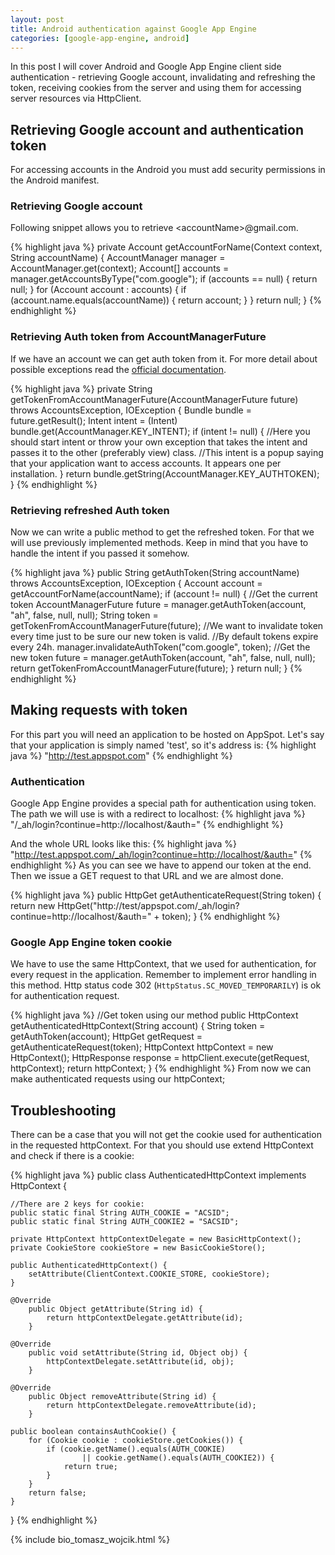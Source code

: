 ```yaml
---
layout: post
title: Android authentication against Google App Engine
categories: [google-app-engine, android]
---
```

In this post I will cover Android and Google App Engine client side authentication - retrieving Google account, invalidating and refreshing the token, receiving cookies from the server and using them for accessing server resources via HttpClient.

## Retrieving Google account and authentication token

For accessing accounts in the Android you must add security permissions in the Android manifest.

### Retrieving Google account
Following snippet allows you to retrieve <accountName\>@gmail.com.

{% highlight java %}
private Account getAccountForName(Context context, String accountName) {
    AccountManager manager = AccountManager.get(context);
    Account[] accounts = manager.getAccountsByType("com.google");
    if (accounts == null) {
        return null;
    }
    for (Account account : accounts) {
        if (account.name.equals(accountName)) {
            return account;
        }
    }
    return null;
}
{% endhighlight %}

### Retrieving Auth token from AccountManagerFuture
If we have an account we can get auth token from it.
For more detail about possible exceptions read the <a href="http://developer.android.com/reference/android/accounts/AccountsException.html">official documentation</a>.

{% highlight java %}
private String getTokenFromAccountManagerFuture(AccountManagerFuture<Bundle> future) throws AccountsException, IOException {
    Bundle bundle = future.getResult();
    Intent intent = (Intent) bundle.get(AccountManager.KEY_INTENT);
    if (intent != null) {
        //Here you should start intent or throw your own exception that takes the intent and passes it to the other (preferably view) class.
        //This intent is a popup saying that your application want to access accounts. It appears one per installation.
    }
    return bundle.getString(AccountManager.KEY_AUTHTOKEN);
}
{% endhighlight %}

### Retrieving refreshed Auth token
Now we can write a public method to get the refreshed token. For that we will use previously implemented methods.
Keep in mind that you have to handle the intent if you passed it somehow.

{% highlight java %}
public String getAuthToken(String accountName) throws AccountsException, IOException {
    Account account = getAccountForName(accountName);
    if (account != null) {
        //Get the current token
        AccountManagerFuture<Bundle> future = manager.getAuthToken(account, "ah", false, null, null);
        String token = getTokenFromAccountManagerFuture(future);
        //We want to invalidate token every time just to be sure our new token is valid.
        //By default tokens expire every 24h.
        manager.invalidateAuthToken("com.google", token);
        //Get the new token
        future = manager.getAuthToken(account, "ah", false, null, null);
        return getTokenFromAccountManagerFuture(future);
    }
    return null;
}
{% endhighlight %}

## Making requests with token
For this part you will need an application to be hosted on AppSpot.
Let's say that your application is simply named 'test', so it's address is:
{% highlight java %}
"http://test.appspot.com"
{% endhighlight %}

### Authentication
Google App Engine provides a special path for authentication using token.
The path we will use is with a redirect to localhost:
{% highlight java %}
"/_ah/login?continue=http://localhost/&auth="
{% endhighlight %}


And the whole URL looks like this:
{% highlight java %}
"http://test.appspot.com/_ah/login?continue=http://localhost/&auth="
{% endhighlight %}
As you can see we have to append our token at the end.
Then we issue a GET request to that URL and we are almost done.

{% highlight java %}
public HttpGet getAuthenticateRequest(String token) {
    return new HttpGet("http://test/appspot.com/_ah/login?continue=http://localhost/&auth=" + token);
}
{% endhighlight %}

### Google App Engine token cookie
We have to use the same HttpContext, that we used for authentication, for every request in the application.
Remember to implement error handling in this method. Http status code 302 (`HttpStatus.SC_MOVED_TEMPORARILY`) is ok for authentication request.

{% highlight java %}
//Get token using our method
public HttpContext getAuthenticatedHttpContext(String account) {
    String token = getAuthToken(account);
    HttpGet getRequest = getAuthenticateRequest(token);
    HttpContext httpContext = new HttpContext();
    HttpResponse response = httpClient.execute(getRequest, httpContext);
    return httpContext;
}
{% endhighlight %}
From now we can make authenticated requests using our httpContext;
## Troubleshooting
There can be a case that you will not get the cookie used for authentication in the requested httpContext.
For that you should use extend HttpContext and check if there is a cookie:

{% highlight java %}
public class AuthenticatedHttpContext implements HttpContext {

    //There are 2 keys for cookie:
    public static final String AUTH_COOKIE = "ACSID";
    public static final String AUTH_COOKIE2 = "SACSID";

    private HttpContext httpContextDelegate = new BasicHttpContext();
    private CookieStore cookieStore = new BasicCookieStore();

    public AuthenticatedHttpContext() {
        setAttribute(ClientContext.COOKIE_STORE, cookieStore);
    }

    @Override
        public Object getAttribute(String id) {
            return httpContextDelegate.getAttribute(id);
        }

    @Override
        public void setAttribute(String id, Object obj) {
            httpContextDelegate.setAttribute(id, obj);
        }

    @Override
        public Object removeAttribute(String id) {
            return httpContextDelegate.removeAttribute(id);
        }

    public boolean containsAuthCookie() {
        for (Cookie cookie : cookieStore.getCookies()) {
            if (cookie.getName().equals(AUTH_COOKIE)
                    || cookie.getName().equals(AUTH_COOKIE2)) {
                return true;
            }
        }
        return false;
    }
}
{% endhighlight %}



{% include bio_tomasz_wojcik.html %}
